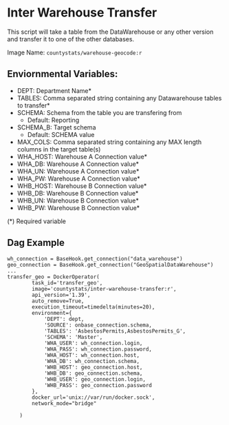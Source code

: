 # Inter Warehouse Transfer
This script will take a table from the DataWarehouse or any other version and transfer it to one of the other databases.

Image Name: `countystats/warehouse-geocode:r`

## Enviornmental Variables:
* DEPT: Department Name*
* TABLES: Comma separated string containing any Datawarehouse tables to transfer*
* SCHEMA: Schema from the table you are transfering from
  * Default: Reporting
* SCHEMA_B: Target schema
  * Default: SCHEMA value
* MAX_COLS: Comma separated string containing any MAX length columns in the target table(s)
* WHA_HOST: Warehouse A Connection value*
* WHA_DB: Warehouse A Connection value*
* WHA_UN: Warehouse A Connection value*
* WHA_PW: Warehouse A Connection value*
* WHB_HOST: Warehouse B Connection value*
* WHB_DB: Warehouse B Connection value*
* WHB_UN: Warehouse B Connection value*
* WHB_PW: Warehouse B Connection value*
  
(*) Required variable

## Dag Example
```
wh_connection = BaseHook.get_connection("data_warehouse")
geo_connection = BaseHook.get_connection("GeoSpatialDataWarehouse")
...
transfer_geo = DockerOperator(
        task_id='transfer_geo',
        image='countystats/inter-warehouse-transfer:r',
        api_version='1.39',
        auto_remove=True,
        execution_timeout=timedelta(minutes=20),
        environment={
            'DEPT': dept,
            'SOURCE': onbase_connection.schema,
            'TABLES': 'AsbestosPermits,AsbestosPermits_G',
            'SCHEMA': 'Master',
            'WHA_USER': wh_connection.login,
            'WHA_PASS': wh_connection.password,
            'WHA_HOST': wh_connection.host,
            'WHA_DB': wh_connection.schema,
            'WHB_HOST': geo_connection.host,
            'WHB_DB': geo_connection.schema,
            'WHB_USER': geo_connection.login,
            'WHB_PASS': geo_connection.password
        },
        docker_url='unix://var/run/docker.sock',
        network_mode="bridge"

    )
```

